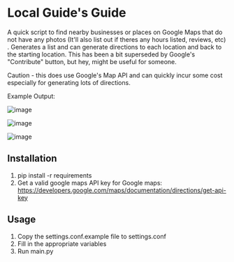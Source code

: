 # Local Guide's Guide

A quick script to find nearby businesses or places on Google Maps that do not have any photos (It'll also list out if theres any hours listed, reviews, etc) . Generates a list and can generate directions to each location and back to the starting location. This has been a bit superseded by Google's "Contribute" button, but hey, might be useful for someone.

Caution - this does use Google's Map API and can quickly incur some cost especially for generating lots of directions.

Example Output:

![image](https://user-images.githubusercontent.com/1825214/170608728-f3dba54c-ed8c-4e11-a9b4-cf71b28e8f64.png)

![image](https://user-images.githubusercontent.com/1825214/170608813-525bbbb7-c806-44e1-93c8-e8b901f01037.png)

![image](https://user-images.githubusercontent.com/1825214/170608830-33506bfe-44e1-4a46-ae9e-4e7267522fdb.png)


## Installation
1. pip install -r requirements
2. Get a valid google maps API key for Google maps: https://developers.google.com/maps/documentation/directions/get-api-key

## Usage
1. Copy the settings.conf.example file to settings.conf
2. Fill in the appropriate variables
3. Run main.py
